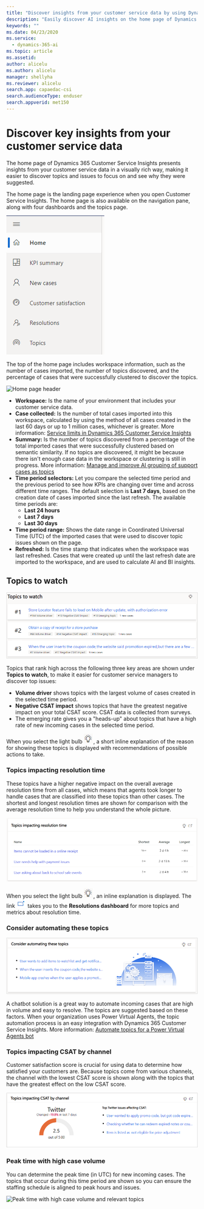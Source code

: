 ```yaml
---
title: "Discover insights from your customer service data by using Dynamics 365 Customer Service Insights"
description: "Easily discover AI insights on the home page of Dynamics 365 Customer Service Insights"
keywords: ""
ms.date: 04/23/2020
ms.service:
  - dynamics-365-ai
ms.topic: article
ms.assetid: 
author: alicelu
ms.author: alicelu
manager: shellyha
ms.reviewer: alicelu
search.app: capaedac-csi
search.audienceType: enduser
search.appverid: met150
---
```


# Discover key insights from your customer service data

The home page of Dynamics 365 Customer Service Insights presents insights from your customer service data in a visually rich way, making it easier to discover topics and issues to focus on and see why they were suggested.

The home page is the landing page experience when you open Customer Service Insights. The home page is also available on the navigation pane, along with four dashboards and the topics page.

![Home page](media/home.png "Home page")

The top of the home page includes workspace information, such as the number of cases imported, the number of topics discovered, and the percentage of cases that were successfully clustered to discover the topics.

![Home page header](media/home_header.png "Home page header")

- **Workspace:** Is the name of your environment that includes your customer service data.
- **Case collected:** Is the number of total cases imported into this workspace, calculated by using the method of all cases created in the last 60 days or up to 1 million cases, whichever is greater. More information: [Service limits in Dynamics 365 Customer Service Insights](service-limits.md)
- **Summary:** Is the number of topics discovered from a percentage of the total imported cases that were successfully clustered based on semantic similarity. If no topics are discovered, it might be because there isn't enough case data in the workspace or clustering is still in progress. More information: [Manage and improve AI grouping of support cases as topics](topics-page.md#troubleshooting-empty-topics-page)
- **Time period selectors:** Let you compare the selected time period and the previous period to see how KPIs are changing over time and across different time ranges. The default selection is **Last 7 days**, based on the creation date of cases imported since the last refresh. The available time periods are:
  - **Last 24 hours**
  - **Last 7 days**
  - **Last 30 days**
- **Time period range:** Shows the date range in Coordinated Universal Time (UTC) of the imported cases that were used to discover topic issues shown on the page.  
- **Refreshed:** Is the time stamp that indicates when the workspace was last refreshed. Cases that were created up until the last refresh date are imported to the workspace, and are used to calculate AI and BI insights.

## Topics to watch

![Topics to watch](media/home_topicstowatch.png "Topics to watch")

Topics that rank high across the following three key areas are shown under **Topics to watch**, to make it easier for customer service managers to discover top issues:
  
- **Volume driver** shows topics with the largest volume of cases created in the selected time period.
- **Negative CSAT impact** shows topics that have the greatest negative impact on your total CSAT score. CSAT data is collected from surveys.
- The emerging rate gives you a "heads-up" about topics that have a high rate of new incoming cases in the selected time period.

When you select the light bulb ![Light bulb](media/light-bulb.png "Light bulb"), a short inline explanation of the reason for showing these topics is displayed with recommendations of possible actions to take.

### Topics impacting resolution time

These topics have a higher negative impact on the overall average resolution time from all cases, which means that agents took longer to handle cases that are classified into these topics than other cases. The shortest and longest resolution times are shown for comparison with the average resolution time to help you understand the whole picture.

![Topics impacting resolution time](media/home_avgrestime.png "Topics impacting resolution time")

When you select the light bulb ![Light bulb](media/light-bulb.png "Light bulb"), an inline explanation is displayed. The link ![Link to the Resolutions dashboard](media/home_resolution_icons.png "Link to the Resolutions dashboard") takes you to the **Resolutions dashboard** for more topics and metrics about resolution time.

### Consider automating these topics

![Topics that are automation candidates for chatbots](media/home_automationcandidates.png "Topics that are automation candidates for chatbots")

A chatbot solution is a great way to automate incoming cases that are high in volume and easy to resolve. The topics are suggested based on these factors. When your organization uses Power Virtual Agents, the topic automation process is an easy integration with Dynamics 365 Customer Service Insights. More information: [Automate topics for a Power Virtual Agents bot](automate-topics.md)

### Topics impacting CSAT by channel

Customer satisfaction score is crucial for using data to determine how satisfied your customers are. Because topics come from various channels, the channel with the lowest CSAT score is shown along with the topics that have the greatest effect on the low CSAT score.

![Topics that negatively affect CSAT by channel](media/home_csatchannel.png "Topics that negatively affect CSAT by channel")

### Peak time with high case volume

You can determine the peak time (in UTC) for new incoming cases. The topics that occur during this time period are shown so you can ensure the staffing schedule is aligned to peak hours and issues.

![Peak time with high case volume and relevant topics](media/home_peaktime.png "Peak time with high case volume and relevant topics")
